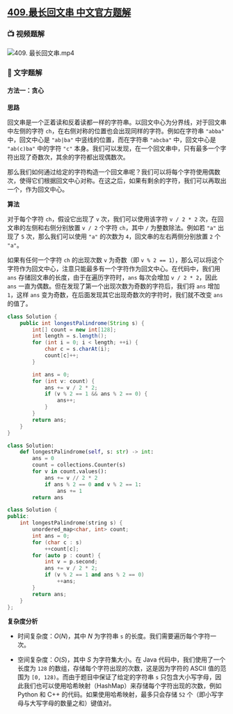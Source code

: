 ## [409.最长回文串 中文官方题解](https://leetcode.cn/problems/longest-palindrome/solutions/100000/zui-chang-hui-wen-chuan-by-leetcode-solution)

### 📺 视频题解  
![409. 最长回文串.mp4](f015cd5b-ceb9-47b3-a20d-27f5e6cdee0d)

### 📖 文字题解

#### 方法一：贪心

**思路**

回文串是一个正着读和反着读都一样的字符串。以回文中心为分界线，对于回文串中左侧的字符 `ch`，在右侧对称的位置也会出现同样的字符。例如在字符串 `"abba"` 中，回文中心是 `"ab|ba"` 中竖线的位置，而在字符串 `"abcba"` 中，回文中心是 `"ab(c)ba"` 中的字符 `"c"` 本身。我们可以发现，在一个回文串中，只有最多一个字符出现了奇数次，其余的字符都出现偶数次。

那么我们如何通过给定的字符构造一个回文串呢？我们可以将每个字符使用偶数次，使得它们根据回文中心对称。在这之后，如果有剩余的字符，我们可以再取出一个，作为回文中心。

**算法**

对于每个字符 `ch`，假设它出现了 `v` 次，我们可以使用该字符 `v / 2 * 2` 次，在回文串的左侧和右侧分别放置 `v / 2` 个字符 `ch`，其中 `/` 为整数除法。例如若 `"a"` 出现了 `5` 次，那么我们可以使用 `"a"` 的次数为 `4`，回文串的左右两侧分别放置 `2` 个 `"a"`。

如果有任何一个字符 `ch` 的出现次数 `v` 为奇数（即 `v % 2 == 1`），那么可以将这个字符作为回文中心，注意只能最多有一个字符作为回文中心。在代码中，我们用 `ans` 存储回文串的长度，由于在遍历字符时，`ans` 每次会增加 `v / 2 * 2`，因此 `ans` 一直为偶数。但在发现了第一个出现次数为奇数的字符后，我们将 `ans` 增加 `1`，这样 `ans` 变为奇数，在后面发现其它出现奇数次的字符时，我们就不改变 `ans` 的值了。

```Java [sol1-Java]
class Solution {
    public int longestPalindrome(String s) {
        int[] count = new int[128];
        int length = s.length();
        for (int i = 0; i < length; ++i) {
            char c = s.charAt(i);
            count[c]++;
        }

        int ans = 0;
        for (int v: count) {
            ans += v / 2 * 2;
            if (v % 2 == 1 && ans % 2 == 0) {
                ans++;
            }
        }
        return ans;
    }
}
```

```Python [sol1-Python3]
class Solution:
    def longestPalindrome(self, s: str) -> int:
        ans = 0
        count = collections.Counter(s)
        for v in count.values():
            ans += v // 2 * 2
            if ans % 2 == 0 and v % 2 == 1:
                ans += 1
        return ans
```

```C++ [sol1-C++]
class Solution {
public:
    int longestPalindrome(string s) {
        unordered_map<char, int> count;
        int ans = 0;
        for (char c : s)
            ++count[c];
        for (auto p : count) {
            int v = p.second;
            ans += v / 2 * 2;
            if (v % 2 == 1 and ans % 2 == 0)
                ++ans;
        }
        return ans;
    }
};
```

**复杂度分析**

- 时间复杂度：$O(N)$，其中 $N$ 为字符串 `s` 的长度。我们需要遍历每个字符一次。

- 空间复杂度：$O(S)$，其中 $S$ 为字符集大小。在 Java 代码中，我们使用了一个长度为 `128` 的数组，存储每个字符出现的次数，这是因为字符的 ASCII 值的范围为 `[0, 128)`。而由于题目中保证了给定的字符串 `s` 只包含大小写字母，因此我们也可以使用哈希映射（HashMap）来存储每个字符出现的次数，例如 Python 和 C++ 的代码。如果使用哈希映射，最多只会存储 `52` 个（即小写字母与大写字母的数量之和）键值对。